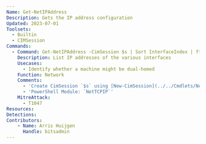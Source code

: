 ```yaml
---
Name: Get-NetIPAddress
Description: Gets the IP address configuration
Updated: 2023-07-01
Toolsets:
  - Builtin
  - CIMSession
Commands:
  - Command: Get-NetIPAddress -CimSession $s | Sort InterfaceIndex | ft -Autosize InterfaceIndex, InterfaceAlias, AddressFamily, IPAddress, PrefixLength
    Description: List IP addresses of the various interfaces
    Usecases:
      - Identify whether a machine might be dual-homed
    Function: Network
    Comments:
      - 'Create CimSession `$s` using [New-CimSession](../../Cmdlets/New-CimSession/)'
      - 'PowerShell Module: `NetTCPIP`'
    MitreAttack:
      - T1047
Resources:
Detections:
Contributors:
    - Name: Arris Huijgen
      Handle: bitsadmin
---
```

